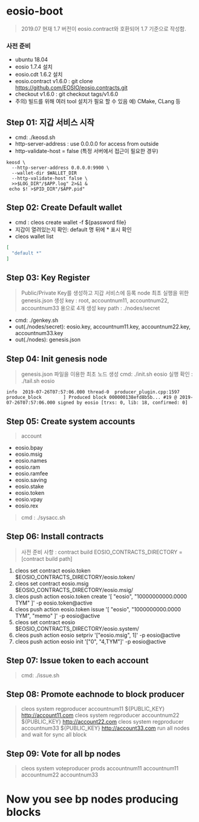 # eosio-boot
> 2019.07 현재 1.7 버전이 eosio.contract와 호환되어 1.7 기준으로 작성함.




### 사전 준비
- ubuntu 18.04
- eosio 1.7.4 설치
- eosio.cdt 1.6.2 설치
- eosio.contract v1.6.0 : git clone https://github.com/EOSIO/eosio.contracts.git
- checkout v1.6.0 : git checkout tags/v1.6.0
- 주의) 빌드를 위해 여러 tool 설치가 필요 할 수 있음 예) CMake, CLang 등

## Step 01: 지갑 서비스 시작
- cmd: ./keosd.sh
- http-server-address : use 0.0.0.0 for access from outside
- http-validate-host =  false (특정 서버에서 접근이 필요한 경우)

``` shell
keosd \
  --http-server-address 0.0.0.0:9900 \
  --wallet-dir $WALLET_DIR
  --http-validate-host false \
  >>$LOG_DIR"/$APP.log" 2>&1 &
 echo $! >$PID_DIR"/$APP.pid"
```

## Step 02: Create Default wallet
- cmd : cleos create wallet -f ${password file}
- 지갑이 열려있는지 확인: default 명 뒤에 * 표시 확인
- cleos wallet list
``` json
[
  "default *"
]
```

## Step 03: Key Register
> Public/Private Key를 생성하고 지갑 서비스에 등록
> node 최초 실행을 위한 genesis.json 생성
> key : root, accountnum11, accountnum22, accountnum33 용으로 4개 생성
> key path : ./nodes/secret
> 
- cmd: ./genkey.sh
- out(./nodes/secret): eosio.key, accountnum11.key, accountnum22.key, accountnum33.key
- out(./nodes): genesis.json

## Step 04: Init genesis node
> genesis.json 파일을 이용한 최초 노드 생성
> cmd: ./init.sh eosio
> 실행 확인 : ./tail.sh eosio

```
info  2019-07-26T07:57:06.000 thread-0  producer_plugin.cpp:1597      produce_block        ] Produced block 000000138efd8b5b... #19 @ 2019-07-26T07:57:06.000 signed by eosio [trxs: 0, lib: 18, confirmed: 0]
```

## Step 05: Create system accounts
> account 
* eosio.bpay 
* eosio.msig 
* eosio.names 
* eosio.ram 
* eosio.ramfee 
* eosio.saving 
* eosio.stake 
* eosio.token 
* eosio.vpay 
* eosio.rex 

> cmd : ./sysacc.sh

## Step 06: Install contracts
> 사전 준비 사항 : contract build
> EOSIO_CONTRACTS_DIRECTORY = [contract build path]

1. cleos set contract eosio.token $EOSIO_CONTRACTS_DIRECTORY/eosio.token/
2. cleos set contract eosio.msig $EOSIO_CONTRACTS_DIRECTORY/eosio.msig/
3. cleos push action eosio.token create '[ "eosio", "10000000000.0000 TYM" ]' -p eosio.token@active
4. cleos push action eosio.token issue '[ "eosio", "1000000000.0000 TYM", "memo" ]' -p eosio@active
5. cleos set contract eosio $EOSIO_CONTRACTS_DIRECTORY/eosio.system/
6. cleos push action eosio setpriv '["eosio.msig", 1]' -p eosio@active
7. cleos push action eosio init '["0", "4,TYM"]' -p eosio@active


## Step 07: Issue token to each account
> cmd: ./issue.sh

## Step 08: Promote eachnode to block producer
> cleos system regproducer accountnum11 ${PUBLIC_KEY} http://account11.com
> cleos system regproducer accountnum22 ${PUBLIC_KEY} http://account22.com
> cleos system regproducer accountnum33 ${PUBLIC_KEY} http://account33.com
> run all nodes and wait for sync all block

## Step 09: Vote for all bp nodes
> cleos system voteproducer prods accountnum11 accountnum11 accountnum22 accountnum33


# Now you see bp nodes producing blocks

